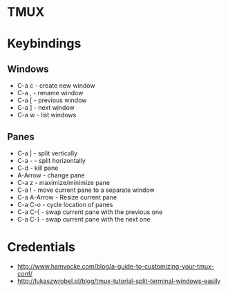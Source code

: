 # TMUX

# Keybindings

## Windows
- C-a c - create new window
- C-a , - rename window
- C-a [ - previous window
- C-a ] - next window
- C-a w - list windows

## Panes
- C-a | - split vertically
- C-a - - split horizontally
- C-d - kill pane
- A-Arrow - change pane
- C-a z - maximize/minimize pane
- C-a ! - move current pane to a separate window
- C-a A-Arrow - Resize current pane
- C-a C-o - cycle location of panes
- C-a C-{ - swap current pane with the previous one
- C-a C-} - swap current pane with the next one

# Credentials
- http://www.hamvocke.com/blog/a-guide-to-customizing-your-tmux-conf/
- http://lukaszwrobel.pl/blog/tmux-tutorial-split-terminal-windows-easily
